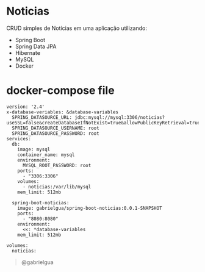 # Noticias
CRUD simples de Notícias em uma aplicação utilizando:
 - Spring Boot
 - Spring Data JPA
 - Hibernate
 - MySQL
 - Docker

# docker-compose file
```
version: '2.4'
x-database-veriables: &database-variables
  SPRING_DATASOURCE_URL: jdbc:mysql://mysql:3306/noticias?useSSL=false&createDatabaseIfNotExist=true&allowPublicKeyRetrieval=true
  SPRING_DATASOURCE_USERNAME: root
  SPRING_DATASOURCE_PASSWORD: root
services:
  db:
    image: mysql
    container_name: mysql
    environment:
      MYSQL_ROOT_PASSWORD: root
    ports:
      - "3306:3306"
    volumes:
      - noticias:/var/lib/mysql
    mem_limit: 512mb

  spring-boot-noticias:
    image: gabrielgua/spring-boot-noticias:0.0.1-SNAPSHOT
    ports:
      - "8080:8080"
    environment:
      <<: *database-variables
    mem_limit: 512mb

volumes:
  noticias:
```
> @gabrielgua

